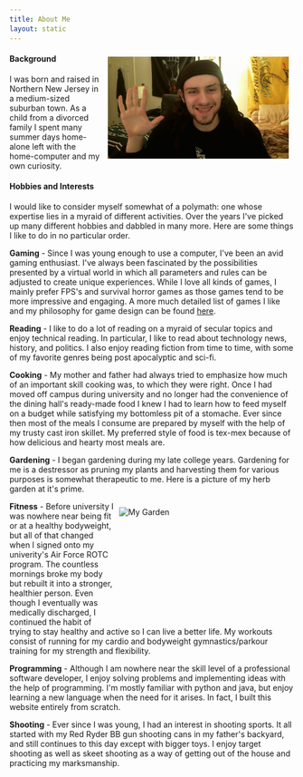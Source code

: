 ```yaml
---
title: About Me
layout: static
---
```

<img src="assets/img/me.jpg" alt="My headshot" style="float: right; padding: 10px; width: 320px; height: 180px"/>

<h4>Background</h4>
<p>I was born and raised in Northern New Jersey in a medium-sized suburban town. As a child from a divorced family I spent many summer days home-alone left with the home-computer and my own curiosity.</p>

<h4>Hobbies and Interests</h4>
<p>I would like to consider myself somewhat of a polymath: one whose expertise lies in a myraid of different activities. Over the years I've picked up many different hobbies and dabbled in many more. Here are some things I like to do in no particular order.</p>

<p><strong>Gaming</strong> - Since I was young enough to use a computer, I've been an avid gaming enthusiast. I've always been fascinated by the possibilities presented by a virtual world in which all parameters and rules can be adjusted to create unique experiences. While I love all kinds of games, I mainly prefer FPS's and survival horror games as those games tend to be more impressive and engaging. A more much detailed list of games I like and my philosophy for game design can be found <a href="musings/2019/02/05/games.html">here</a>.</p>

<p><strong>Reading</strong> - I like to do a lot of reading on a myraid of secular topics and enjoy technical reading. In particular, I like to read about technology news, history, and politics. I also enjoy reading fiction from time to time, with some of my favorite genres being post apocalyptic and sci-fi.</p>

<p><strong>Cooking</strong> - My mother and father had always tried to emphasize how much of an important skill cooking was, to which they were right. Once I had moved off campus during university and no longer had the convenience of the dining hall's ready-made food I knew I had to learn how to feed myself on a budget while satisfying my bottomless pit of a stomache. Ever since then most of the meals I consume are prepared by myself with the help of my trusty cast iron skillet. My preferred style of food is tex-mex because of how delicious and hearty most meals are.

<p><strong>Gardening</strong> - I began gardening during my late college years. Gardening for me is a destressor as pruning my plants and harvesting them for various purposes is somewhat therapeutic to me. Here is a picture of my herb garden at it's prime.</p>

<img src="assets/img/garden.jpg" alt="My Garden" style="float: right; padding: 10px; width: 300px; height: 200px;"/>

<p><strong>Fitness</strong> - Before university I was nowhere near being fit or at a healthy bodyweight, but all of that changed when I signed onto my univerity's Air Force ROTC program. The countless mornings broke my body but rebuilt it into a stronger, healthier person. Even though I eventually was medically discharged, I continued the habit of trying to stay healthy and active so I can live a better life. My workouts consist of running for my cardio and bodyweight gymnastics/parkour training for my strength and flexibility. </p>

<p><strong>Programming</strong> - Although I am nowhere near the skill level of a professional software developer, I enjoy solving problems and implementing ideas with the help of programming. I'm mostly familiar with python and java, but enjoy learning a new language when the need for it arises. In fact, I built this website entirely from scratch.

<p><strong>Shooting</strong> - Ever since I was young, I had an interest in shooting sports. It all started with my Red Ryder BB gun shooting cans in my father's backyard, and still continues to this day except with bigger toys. I enjoy target shooting as well as skeet shooting as a way of getting out of the house and practicing my marksmanship.</p>
